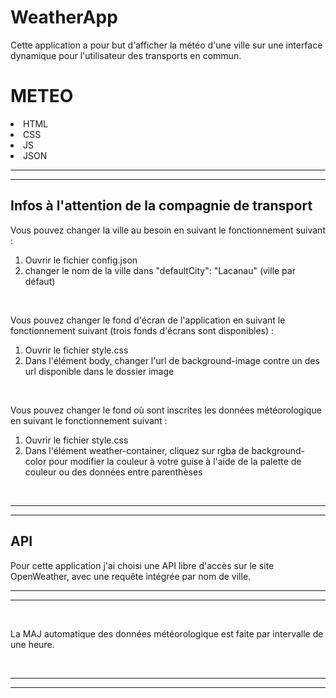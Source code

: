 # WeatherApp
Cette application a pour but d'afficher la météo d'une ville sur une interface dynamique pour l'utilisateur des transports en commun.

<h1>METEO</h1>
<li>HTML</li> <li>CSS</li> <li>JS</li> <li>JSON</li>

<hr>
<hr>
<h2>Infos à l'attention de la compagnie de transport</h2>
<p>Vous pouvez changer la ville au besoin en suivant le fonctionnement suivant : </p>
<ol>
  <li>
    Ouvrir le fichier config.json
  </li>
  <li>
    changer le nom de la ville dans "defaultCity": "Lacanau" (ville par défaut)
  </li>
</ol>

<br>

<p>Vous pouvez changer le fond d'écran de l'application en suivant le fonctionnement suivant (trois fonds d'écrans sont disponibles) : </p>
<ol>
  <li> Ouvrir le fichier style.css</li>
  <li> Dans l'élément body, changer l'url de background-image contre un des url disponible dans le dossier image </li>
</ol>

<br>

<p>Vous pouvez changer le fond où sont inscrites les données météorologique en suivant le fonctionnement suivant : </p>
<ol>
  <li>Ouvrir le fichier style.css</li>
  <li>Dans l'élément weather-container, cliquez sur rgba de background-color pour modifier la couleur à votre guise à l'aide de la palette de couleur ou des données entre parenthèses</li>
</ol>

<br>
<hr>
<hr>
<h2>API</h2>
Pour cette application j'ai choisi une API libre d'accès sur le site OpenWeather, avec une requête intégrée par nom de ville.

<br>
<hr>
<hr>
<br>

La MAJ automatique des données météorologique est faite par intervalle de une heure.

<br>
<hr>
<hr>




